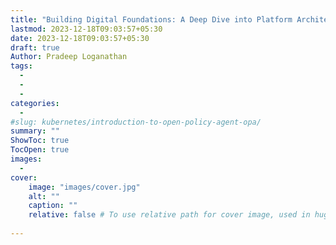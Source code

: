 ```yaml
---
title: "Building Digital Foundations: A Deep Dive into Platform Architecture"
lastmod: 2023-12-18T09:03:57+05:30
date: 2023-12-18T09:03:57+05:30
draft: true
Author: Pradeep Loganathan
tags: 
  - 
  - 
  - 
categories:
  - 
#slug: kubernetes/introduction-to-open-policy-agent-opa/
summary: ""
ShowToc: true
TocOpen: true
images:
  - 
cover:
    image: "images/cover.jpg"
    alt: ""
    caption: ""
    relative: false # To use relative path for cover image, used in hugo Page-bundles
 
---
```


